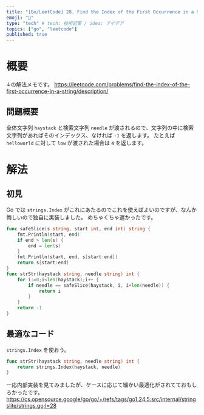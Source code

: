 ```yaml
---
title: "[Go/LeetCode] 28. Find the Index of the First Occurrence in a String"
emoji: "🔖"
type: "tech" # tech: 技術記事 / idea: アイデア
topics: ["go", "leetcode"]
published: true
---
```


# 概要
↓の解法メモです。
https://leetcode.com/problems/find-the-index-of-the-first-occurrence-in-a-string/description/

## 問題概要
全体文字列 `haystack` と検索文字列 `needle` が渡されるので、文字列の中に検索文字列があればそのインデックス、なければ `-1` を返します。
たとえば `helloworld` に対して `low` が渡された場合は `4` を返します。

# 解法
## 初見
Go では `strings.Index` がこれにあたるのでこれを使えばよいのですが、なんか悔しいので独自に実装しました。
めちゃくちゃ遅かったです。

```go
func safeSlice(s string, start int, end int) string {
    fmt.Println(start, end)
    if end > len(s) {
        end = len(s)
    }      
    fmt.Println(start, end, s[start:end]) 
    return s[start:end]
}
func strStr(haystack string, needle string) int {
    for i:=0;i<len(haystack);i++ {
        if needle == safeSlice(haystack, i, i+len(needle)) {
            return i
        }
    }
    return -1
}
```

## 最適なコード
`strings.Index` を使おう。

```go
func strStr(haystack string, needle string) int {
    return strings.Index(haystack, needle)
}
```

一応内部実装を見てみましたが、ケースに応じて細かい最適化がされてておもしろかったです。
https://cs.opensource.google/go/go/+/refs/tags/go1.24.5:src/internal/stringslite/strings.go;l=28